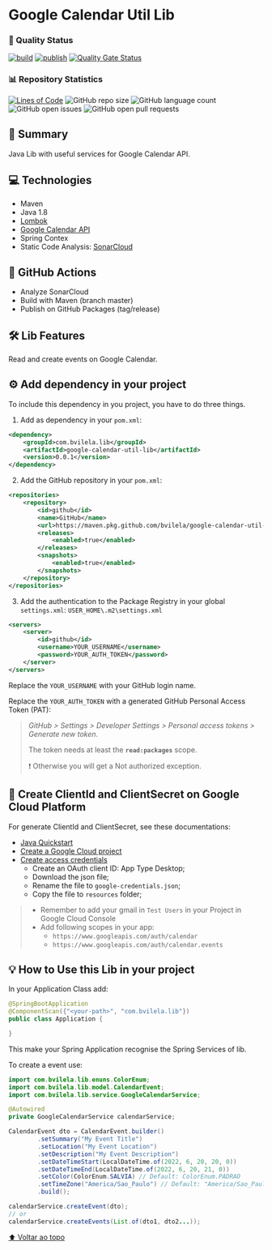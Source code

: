 # Google Calendar Util Lib

### :dart: Quality Status
[![build](https://github.com/bvilela/google-calendar-util-lib/actions/workflows/maven_ci_cd.yml/badge.svg?branch=master)](https://github.com/bvilela/google-calendar-util-lib/actions/workflows/maven_ci_cd.yml)
[![publish](https://github.com/bvilela/google-calendar-util-lib/actions/workflows/maven_ci_cd_publish.yml/badge.svg)](https://github.com/bvilela/google-calendar-util-lib/actions/workflows/maven_ci_cd_publish.yml)
[![Quality Gate Status](https://sonarcloud.io/api/project_badges/measure?project=bvilela_google-calendar-util-lib&metric=alert_status)](https://sonarcloud.io/summary/new_code?id=bvilela_google-calendar-util-lib)
<!-- [![Coverage](https://sonarcloud.io/api/project_badges/measure?project=bvilela_google-calendar-util-lib&metric=coverage)](https://sonarcloud.io/summary/new_code?id=bvilela_google-calendar-util-lib) -->

### :bar_chart: Repository Statistics
[![Lines of Code](https://sonarcloud.io/api/project_badges/measure?project=bvilela_google-calendar-util-lib&metric=ncloc)](https://sonarcloud.io/summary/new_code?id=bvilela_google-calendar-util-lib)
![GitHub repo size](https://img.shields.io/github/repo-size/bvilela/google-calendar-util-lib)
![GitHub language count](https://img.shields.io/github/languages/count/bvilela/google-calendar-util-lib)
![GitHub open issues](https://img.shields.io/github/issues-raw/bvilela/google-calendar-util-lib)
![GitHub open pull requests](https://img.shields.io/github/issues-pr/bvilela/google-calendar-util-lib)


## :mag_right: Summary
Java Lib with useful services for Google Calendar API.


## :computer: Technologies
* Maven
* Java 1.8
* [Lombok](https://projectlombok.org/)
* [Google Calendar API](https://developers.google.com/calendar/api)
* Spring Contex
* Static Code Analysis: [SonarCloud](https://sonarcloud.io/)


## :rocket: GitHub Actions
* Analyze SonarCloud
* Build with Maven (branch master)
* Publish on GitHub Packages (tag/release)


## :hammer_and_wrench: Lib Features
Read and create events on Google Calendar.

## :gear: Add dependency in your project
To include this dependency in you project, you have to do three things.

1. Add as dependency in your `pom.xml`:
```xml
<dependency>
    <groupId>com.bvilela.lib</groupId>
    <artifactId>google-calendar-util-lib</artifactId>
    <version>0.0.1</version>
</dependency>
```

2. Add the GitHub repository in your `pom.xml`:
```xml
<repositories>
	<repository>
		<id>github</id>
		<name>GitHub</name>
		<url>https://maven.pkg.github.com/bvilela/google-calendar-util-lib</url>
		<releases>
			<enabled>true</enabled>
		</releases>
		<snapshots>
			<enabled>true</enabled>
		</snapshots>
	</repository>
</repositories>
```

3. Add the authentication to the Package Registry in your global `settings.xml`: `USER_HOME\.m2\settings.xml`
```xml
<servers>
    <server>
        <id>github</id>
        <username>YOUR_USERNAME</username>
        <password>YOUR_AUTH_TOKEN</password>
    </server>
</servers>
```
Replace the `YOUR_USERNAME` with your GitHub login name.

Replace the `YOUR_AUTH_TOKEN` with a generated GitHub Personal Access Token (PAT):

> *GitHub > Settings > Developer Settings > Personal access tokens > Generate new token*. 
> 
> The token needs at least the **`read:packages`** scope.
>
> :exclamation: Otherwise you will get a Not authorized exception.


## :key: Create ClientId and ClientSecret on Google Cloud Platform
For generate ClientId and ClientSecret, see these documentations:

* [Java Quickstart](https://developers.google.com/calendar/api/quickstart/java)
* [Create a Google Cloud project](https://developers.google.com/workspace/guides/create-project)
* [Create access credentials](https://developers.google.com/workspace/guides/create-credentials)
  * Create an OAuth client ID: App Type Desktop;
  * Download the json file;
  * Rename the file to `google-credentials.json`;
  * Copy the file to `resources` folder;
  
> * Remember to add your gmail in `Test Users` in your Project in Google Cloud Console
> * Add following scopes in your app:
>   * `https://www.googleapis.com/auth/calendar`
>   * `https://www.googleapis.com/auth/calendar.events`


## :bulb: How to Use this Lib in your project
In your Application Class add:
```java
@SpringBootApplication
@ComponentScan({"<your-path>", "com.bvilela.lib"})
public class Application {

}
```
This make your Spring Application recognise the Spring Services of lib.

To create a event use:
```java
import com.bvilela.lib.enuns.ColorEnum;
import com.bvilela.lib.model.CalendarEvent;
import com.bvilela.lib.service.GoogleCalendarService;

@Autowired
private GoogleCalendarService calendarService;

CalendarEvent dto = CalendarEvent.builder()
		.setSummary("My Event Title")
		.setLocation("My Event Location")
		.setDescription("My Event Description")
		.setDateTimeStart(LocalDateTime.of(2022, 6, 20, 20, 0))
		.setDateTimeEnd(LocalDateTime.of(2022, 6, 20, 21, 0))
		.setColor(ColorEnum.SALVIA) // Default: ColorEnum.PADRAO
		.setTimeZone("America/Sao_Paulo") // Default: "America/Sao_Paulo"
		.build();

calendarService.createEvent(dto);
// or
calendarService.createEvents(List.of(dto1, dto2...));
```


[⬆ Voltar ao topo](#google-calendar-util-lib)<br>
